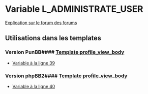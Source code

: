 # Variable L_ADMINISTRATE_USER
[Explication sur le forum des forums](http://forum.forumactif.com/t294113-listing-des-variables#L_ADMINISTRATE_USER)
## Utilisations dans les templates
### Version PunBB#### [Template profile_view_body](punbb/profile_view_body.md)
* [Variable à la ligne 39](../punbb/profile_view_body.tpl#L39)
### Version phpBB2#### [Template profile_view_body](subsilver/profile_view_body.md)
* [Variable à la ligne 40](../subsilver/profile_view_body.tpl#L40)